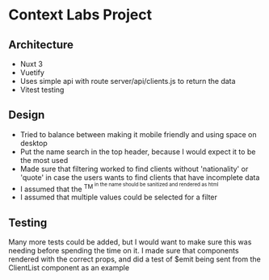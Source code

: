 # Context Labs Project

## Architecture

- Nuxt 3
- Vuetify
- Uses simple api with route server/api/clients.js to return the data
- Vitest testing

## Design

- Tried to balance between making it mobile friendly and using space on desktop
- Put the name search in the top header, because I would expect it to be the most used
- Made sure that filtering worked to find clients without 'nationality' or 'quote' in case the users wants to find
  clients that have incomplete data
- I assumed that the <sup>TM<sup> in the name should be sanitized and rendered as html
- I assumed that multiple values could be selected for a filter

## Testing

Many more tests could be added, but I would want to make sure this was needing before spending the time on it. I made
sure that components rendered with the correct props, and did a test of $emit being sent from the ClientList component
as an example
